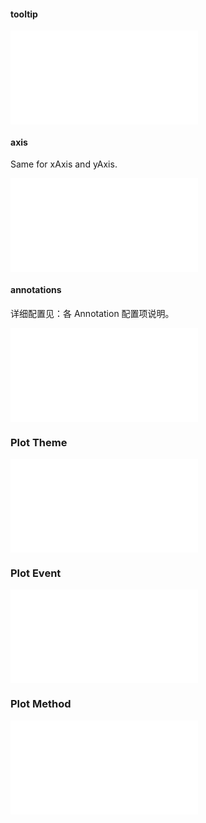 #### tooltip

<embed src="@/docs/common/tooltip.en.md"></embed>

#### axis

Same for xAxis and yAxis.

<embed src="@/docs/common/axis.en.md"></embed>

#### annotations

详细配置见：各 Annotation 配置项说明。

<!-- 直接 三级导航展开 -->
<embed src="@/docs/common/annotations.en.md"></embed>

### Plot Theme

<embed src="@/docs/common/theme.en.md"></embed>

### Plot Event

<embed src="@/docs/common/events.en.md"></embed>

### Plot Method

<embed src="@/docs/common/chart-methods.en.md"></embed>
